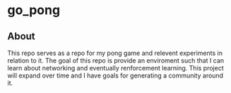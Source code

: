 # go_pong

## About
This repo serves as a repo for my pong game and relevent experiments in relation to it. The goal of this repo is provide an enviroment such that I can learn about networking and eventually renforcement learning. This project will expand over time and I have goals for generating a community around it.